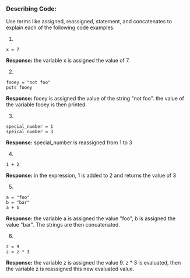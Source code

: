 ### Describing Code:

Use terms like assigned, reassigned, statement, and concatenates to explain each of the following code examples:

1)

```
x = 7
```

**Response:**
the variable x is assigned the value of 7.


2)

```
fooey = "not foo"
puts fooey
```

**Response:**
fooey is assigned the value of the string "not foo".  the value of the variable fooey is then printed.


3)

```
special_number = 1
speical_number = 3
```

**Response:**
special_number is reassigned from 1 to 3

4)

```
1 + 2
```
**Response:**
in the expression, 1 is added to 2 and returns the value of 3


5)

```
a = "foo"
b = "bar"
a + b

```

**Response:**
the variable a is assigned the value "foo", b is assigned the value "bar".  The strings are then concatenated.

6)

```
z = 9
z = z * 3
```

**Response:**
the variable z is assigned the value 9.  z * 3 is evaluated, then the variable z is reassigned this new evaluated value.
